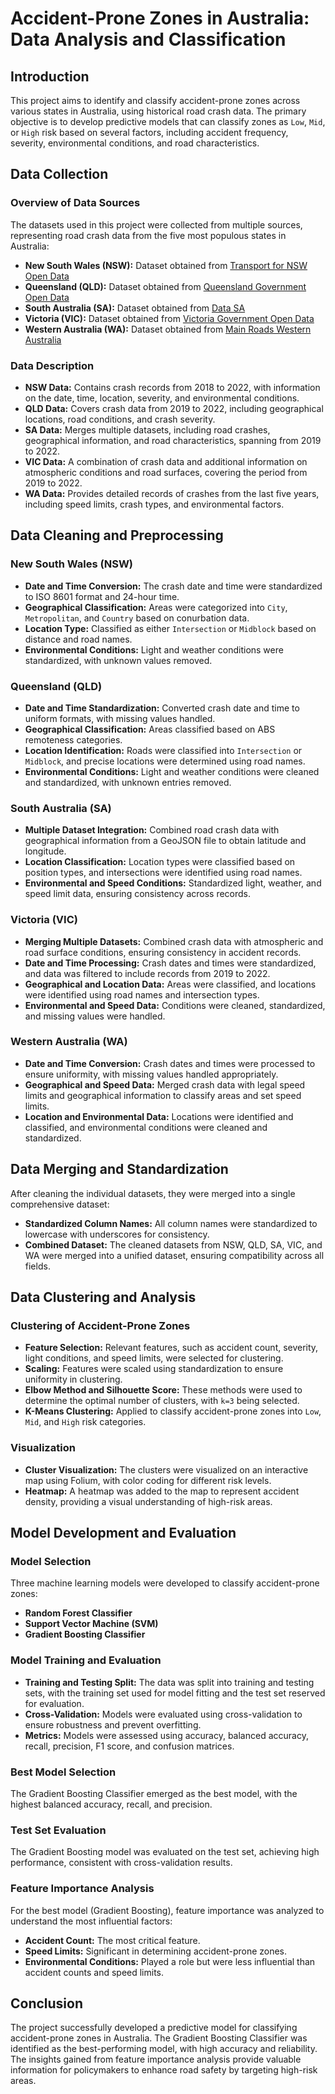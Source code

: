 # Accident-Prone Zones in Australia: Data Analysis and Classification

## Introduction

This project aims to identify and classify accident-prone zones across various states in Australia, using historical road crash data. The primary objective is to develop predictive models that can classify zones as `Low`, `Mid`, or `High` risk based on several factors, including accident frequency, severity, environmental conditions, and road characteristics.

## Data Collection

### Overview of Data Sources

The datasets used in this project were collected from multiple sources, representing road crash data from the five most populous states in Australia:

- **New South Wales (NSW):** Dataset obtained from [Transport for NSW Open Data](https://opendata.transport.nsw.gov.au/dataset/nsw-crash-data)
- **Queensland (QLD):** Dataset obtained from [Queensland Government Open Data](https://www.data.qld.gov.au/dataset/crash-data-from-queensland-roads)
- **South Australia (SA):** Dataset obtained from [Data SA](https://data.sa.gov.au/data/dataset/road-crash-data)
- **Victoria (VIC):** Dataset obtained from [Victoria Government Open Data](https://discover.data.vic.gov.au/dataset/victoria-road-crash-data)
- **Western Australia (WA):** Dataset obtained from [Main Roads Western Australia](https://portal-mainroads.opendata.arcgis.com/datasets/mainroads::crash-information-last-5-years/explore)

### Data Description

- **NSW Data:** Contains crash records from 2018 to 2022, with information on the date, time, location, severity, and environmental conditions.
- **QLD Data:** Covers crash data from 2019 to 2022, including geographical locations, road conditions, and crash severity.
- **SA Data:** Merges multiple datasets, including road crashes, geographical information, and road characteristics, spanning from 2019 to 2022.
- **VIC Data:** A combination of crash data and additional information on atmospheric conditions and road surfaces, covering the period from 2019 to 2022.
- **WA Data:** Provides detailed records of crashes from the last five years, including speed limits, crash types, and environmental factors.

## Data Cleaning and Preprocessing

### New South Wales (NSW)

- **Date and Time Conversion:** The crash date and time were standardized to ISO 8601 format and 24-hour time.
- **Geographical Classification:** Areas were categorized into `City`, `Metropolitan`, and `Country` based on conurbation data.
- **Location Type:** Classified as either `Intersection` or `Midblock` based on distance and road names.
- **Environmental Conditions:** Light and weather conditions were standardized, with unknown values removed.

### Queensland (QLD)

- **Date and Time Standardization:** Converted crash date and time to uniform formats, with missing values handled.
- **Geographical Classification:** Areas classified based on ABS remoteness categories.
- **Location Identification:** Roads were classified into `Intersection` or `Midblock`, and precise locations were determined using road names.
- **Environmental Conditions:** Light and weather conditions were cleaned and standardized, with unknown entries removed.

### South Australia (SA)

- **Multiple Dataset Integration:** Combined road crash data with geographical information from a GeoJSON file to obtain latitude and longitude.
- **Location Classification:** Location types were classified based on position types, and intersections were identified using road names.
- **Environmental and Speed Conditions:** Standardized light, weather, and speed limit data, ensuring consistency across records.

### Victoria (VIC)

- **Merging Multiple Datasets:** Combined crash data with atmospheric and road surface conditions, ensuring consistency in accident records.
- **Date and Time Processing:** Crash dates and times were standardized, and data was filtered to include records from 2019 to 2022.
- **Geographical and Location Data:** Areas were classified, and locations were identified using road names and intersection types.
- **Environmental and Speed Data:** Conditions were cleaned, standardized, and missing values were handled.

### Western Australia (WA)

- **Date and Time Conversion:** Crash dates and times were processed to ensure uniformity, with missing values handled appropriately.
- **Geographical and Speed Data:** Merged crash data with legal speed limits and geographical information to classify areas and set speed limits.
- **Location and Environmental Data:** Locations were identified and classified, and environmental conditions were cleaned and standardized.

## Data Merging and Standardization

After cleaning the individual datasets, they were merged into a single comprehensive dataset:

- **Standardized Column Names:** All column names were standardized to lowercase with underscores for consistency.
- **Combined Dataset:** The cleaned datasets from NSW, QLD, SA, VIC, and WA were merged into a unified dataset, ensuring compatibility across all fields.

## Data Clustering and Analysis

### Clustering of Accident-Prone Zones

- **Feature Selection:** Relevant features, such as accident count, severity, light conditions, and speed limits, were selected for clustering.
- **Scaling:** Features were scaled using standardization to ensure uniformity in clustering.
- **Elbow Method and Silhouette Score:** These methods were used to determine the optimal number of clusters, with `k=3` being selected.
- **K-Means Clustering:** Applied to classify accident-prone zones into `Low`, `Mid`, and `High` risk categories.

### Visualization

- **Cluster Visualization:** The clusters were visualized on an interactive map using Folium, with color coding for different risk levels.
- **Heatmap:** A heatmap was added to the map to represent accident density, providing a visual understanding of high-risk areas.

## Model Development and Evaluation

### Model Selection

Three machine learning models were developed to classify accident-prone zones:

- **Random Forest Classifier**
- **Support Vector Machine (SVM)**
- **Gradient Boosting Classifier**

### Model Training and Evaluation

- **Training and Testing Split:** The data was split into training and testing sets, with the training set used for model fitting and the test set reserved for evaluation.
- **Cross-Validation:** Models were evaluated using cross-validation to ensure robustness and prevent overfitting.
- **Metrics:** Models were assessed using accuracy, balanced accuracy, recall, precision, F1 score, and confusion matrices.

### Best Model Selection

The Gradient Boosting Classifier emerged as the best model, with the highest balanced accuracy, recall, and precision.

### Test Set Evaluation

The Gradient Boosting model was evaluated on the test set, achieving high performance, consistent with cross-validation results.

### Feature Importance Analysis

For the best model (Gradient Boosting), feature importance was analyzed to understand the most influential factors:

- **Accident Count:** The most critical feature.
- **Speed Limits:** Significant in determining accident-prone zones.
- **Environmental Conditions:** Played a role but were less influential than accident counts and speed limits.

## Conclusion

The project successfully developed a predictive model for classifying accident-prone zones in Australia. The Gradient Boosting Classifier was identified as the best-performing model, with high accuracy and reliability. The insights gained from feature importance analysis provide valuable information for policymakers to enhance road safety by targeting high-risk areas.
